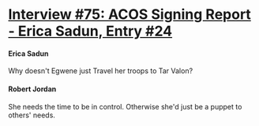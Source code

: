 # [Interview #75: ACOS Signing Report - Erica Sadun, Entry #24](https://www.theoryland.com/intvmain.php?i=75#24)

#### Erica Sadun

Why doesn't Egwene just Travel her troops to Tar Valon?

#### Robert Jordan

She needs the time to be in control. Otherwise she'd just be a puppet to others' needs.

